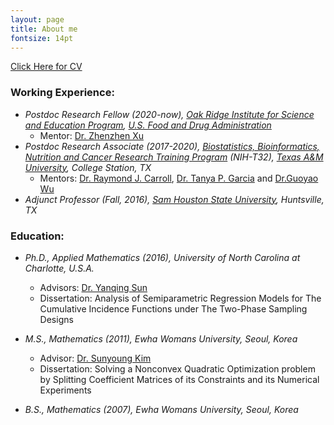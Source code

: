 ```yaml
---
layout: page
title: About me
fontsize: 14pt
---
```


[Click Here for CV](resources/UnkyungLee_CV_June2020.pdf) 



### Working Experience:
   
   - _Postdoc Research Fellow (2020-now), [Oak Ridge Institute for Science and Education Program](https://orise.orau.gov/), [U.S. Food and Drug Administration](https://www.fda.gov/home)_
       - Mentor: [Dr. Zhenzhen Xu](https://www.researchgate.net/profile/Zhenzhen_Xu3)
   - _Postdoc Research Associate (2017-2020), [Biostatistics, Bioinformatics, Nutrition and Cancer Research Training Program](https://train.stat.tamu.edu/) (NIH-T32), [Texas A&M University](https://stat.tamu.edu/), College Station, TX_   
       - Mentors: [Dr. Raymond J. Carroll](https://carroll.stat.tamu.edu/), [Dr. Tanya P. Garcia](https://tpgarcia.github.io/) and [Dr.Guoyao Wu](https://animalscience.tamu.edu/people/wu-guoyao/)  
   - _Adjunct Professor (Fall, 2016), [Sam Houston State University](https://www.shsu.edu/academics/mathematics-and-statistics/), Huntsville, TX_
       

### Education:

   - _Ph.D., Applied Mathematics (2016), University of North Carolina at Charlotte, U.S.A._   
       - Advisors: [Dr. Yanqing Sun](https://webpages.uncc.edu/~yasun/) 
       - Dissertation: Analysis of Semiparametric Regression Models for The Cumulative Incidence Functions under The Two-Phase Sampling Designs
              
   - _M.S., Mathematics (2011), Ewha Womans University, Seoul, Korea_   
       - Advisor: [Dr. Sunyoung Kim](http://math.ewha.ac.kr/~skim/)     
       - Dissertation: Solving a Nonconvex Quadratic Optimization problem by Splitting Coefficient Matrices of its Constraints and its Numerical Experiments
   - _B.S., Mathematics (2007), Ewha Womans University, Seoul, Korea_



     
